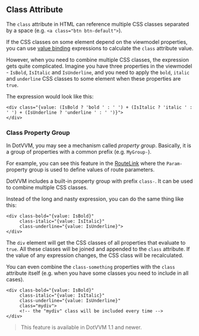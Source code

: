 ## Class Attribute

The `class` attribute in HTML can reference multiple CSS classes separated by a space (e.g. `<a class="btn btn-default">`).

If the CSS classes on some element depend on the viewmodel properties, you can use [value binding](/docs/tutorials/basics-value-binding/{branch}) expressions to calculate the `class` attribute value.

However, when you need to combine multiple CSS classes, the expression gets quite complicated. Imagine you have three properties in the viewmodel - `IsBold`, `IsItalic` and `IsUnderline`, and you need to apply the `bold`, `italic` and `underline` CSS classes to some element when these properties are `true`.

The expression would look like this:

```DOTHTML
<div class="{value: (IsBold ? 'bold ' : ' ') + (IsItalic ? 'italic ' : ' ') + (IsUnderline ? 'underline ' : ' ')}">
</div>
```

### Class Property Group

In DotVVM, you may see a mechanism called _property group_. Basically, it is a group of properties with a common prefix (e.g. `MyGroup-`).

For example, you can see this feature in the [RouteLink](/docs/controls/builtin/RouteLink/{branch}) where the `Param-` property group is used to define values of route parameters.

DotVVM includes a built-in property group with prefix `class-`. It can be used to combine multiple CSS classes.

Instead of the long and nasty expression, you can do the same thing like this:

```DOTHTML
<div class-bold="{value: IsBold}"
     class-italic="{value: IsItalic}"
     class-underline="{value: IsUnderline}">
</div>
```

The `div` element will get the CSS classes of all properties that evaluate to `true`. All these classes will be joined and appended to the `class` attribute. If the value of any expression changes, the CSS class will be recalculated.

You can even combine the `class-something` properties with the `class` attribute itself (e.g. when you have some classes you need to include in all cases).

```DOTHTML
<div class-bold="{value: IsBold}"
     class-italic="{value: IsItalic}"
     class-underline="{value: IsUnderline}"
     class="mydiv">
     <!-- the "mydiv" class will be included every time -->
</div>
```

> This feature is available in DotVVM 1.1 and newer.